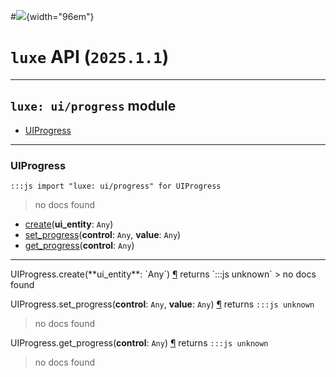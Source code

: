 #![](../../../../../../images/luxe-dark.svg){width="96em"}

# `luxe` API (`2025.1.1`)  


---

## `luxe: ui/progress` module

- [UIProgress](#uiprogress)   

---

### UIProgress
`:::js import "luxe: ui/progress" for UIProgress`
> no docs found

- [create](#UIProgress.create)(**ui_entity**: `Any`)
- [set_progress](#UIProgress.set_progress+2)(**control**: `Any`, **value**: `Any`)
- [get_progress](#UIProgress.get_progress)(**control**: `Any`)

<hr/>
<endpoint module="luxe: ui/progress" class="UIProgress" signature="create(ui_entity : Any)"></endpoint>
<signature id="UIProgress.create">UIProgress.create(**ui_entity**: `Any`)
<a class="headerlink" href="#UIProgress.create" title="Permanent link">¶</a></signature>
<span class='api_ret'>returns</span> `:::js unknown`
> no docs found   

<endpoint module="luxe: ui/progress" class="UIProgress" signature="set_progress(control : Any, value : Any)"></endpoint>
<signature id="UIProgress.set_progress+2">UIProgress.set_progress(**control**: `Any`, **value**: `Any`)
<a class="headerlink" href="#UIProgress.set_progress+2" title="Permanent link">¶</a></signature>
<span class='api_ret'>returns</span> `:::js unknown`
> no docs found   

<endpoint module="luxe: ui/progress" class="UIProgress" signature="get_progress(control : Any)"></endpoint>
<signature id="UIProgress.get_progress">UIProgress.get_progress(**control**: `Any`)
<a class="headerlink" href="#UIProgress.get_progress" title="Permanent link">¶</a></signature>
<span class='api_ret'>returns</span> `:::js unknown`
> no docs found   

